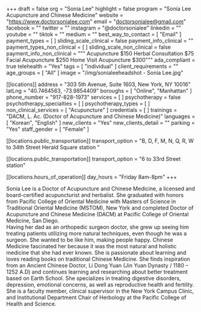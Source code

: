 +++
draft = false
org = "Sonia Lee"
highlight = false
program = "Sonia Lee Acupuncture and Chinese Medicine"
website = "https://www.doctorsonialee.com"
email = "doctorsonialee@gmail.com"
facebook = ""
twitter = ""
instagram = "@doctorsonialee"
linkedin = ""
youtube = ""
tiktok = ""
medium = ""
best_way_to_contact = [ "Email" ]
payment_types = [ ]
sliding_scale_clinical = false
payment_info_clinical = ""
payment_types_non_clinical = [ ]
sliding_scale_non_clinical = false
payment_info_non_clinical = """
Acupuncture $150
Herbal Consultation $75
Facial Acupuncture $250
Home Visit Acupuncture $300"""
ada_compliant = true
telehealth = "Yes"
tags = [ "individual" ]
client_requirements = ""
age_groups = [ "All" ]
image = "/img/sonialeeheadshot - Sonia Lee.jpg"

[[locations]]
address = "303 5th Avenue, Suite 1603,  New York, NY 10016"
latLng = "40.7464563, -73.9854409"
boroughs = [ "Online", "Manhattan" ]
phone_number = "917-828-1973"
services = [ ]
psychotherapy = false
psychotherapy_specialties = [ ]
psychotherapy_types = [ ]
non_clinical_services = [ "Acupuncture" ]
credentials = [ ]
trainings = "DACM, L. Ac. (Doctor of Acupuncture and Chinese Medicine)"
languages = [ "Korean", "English" ]
new_clients = "Yes"
new_clients_detail = ""
parking = "Yes"
staff_gender = [ "Female" ]

  [[locations.public_transportation]]
  transport_option = "B, D, F, M, N, Q, R, W to 34th Street Herald Square station "

  [[locations.public_transportation]]
  transport_option = "6 to 33rd Street station"

  [[locations.hours_of_operation]]
  day_hours = "Friday 8am-8pm"
+++

Sonia Lee is a Doctor of Acupuncture and Chinese Medicine, a licensed and board-certified acupuncturist and herbalist. She graduated with honors from Pacific College of Oriental Medicine with Masters of Science in Traditional Oriental Medicine (MSTOM), New York and completed Doctor of Acupuncture and Chinese Medicine (DACM) at Pacific College of Oriental Medicine, San Diego. <br>
Having her dad as an orthopedic surgeon doctor, she grew up seeing him treating patients utilizing more natural techniques, even though he was a surgeon. She wanted to be like him, making people happy. Chinese Medicine fascinated her because it was the most natural and holistic medicine that she had ever known. She is passionate about learning and loves reading books on traditional Chinese Medicine. She finds inspiration from an Ancient Chinese Doctor, Li Dong Yuan (Jin Yuan Dynasty / 1180 – 1252 A.D) and continues learning and researching about better treatment based on Earth School. She specializes in treating digestive disorders, depression, emotional concerns,  as well as reproductive health and fertility. <br>
She is a faculty member, clinical supervisor in the New York Campus Clinic, and Institutional Department Chair of Herbology at the Pacific College of Health and Science. <br>
